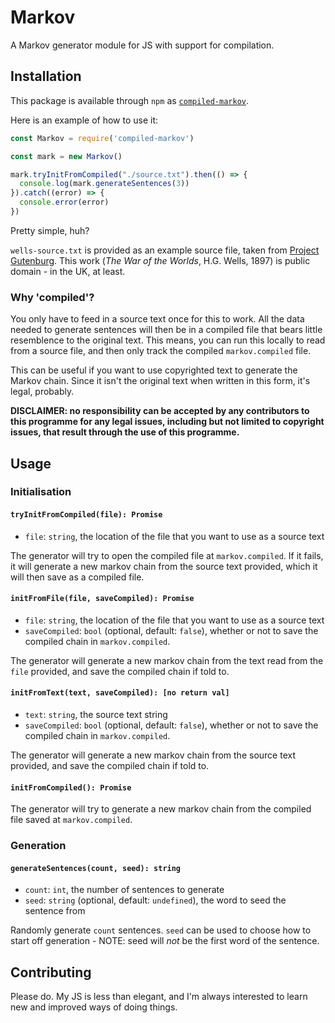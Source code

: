 # Markov

A Markov generator module for JS with support for compilation.


## Installation

This package is available through `npm` as [`compiled-markov`](https://www.npmjs.com/package/compiled-markov).

Here is an example of how to use it:

```javascript
const Markov = require('compiled-markov')

const mark = new Markov()

mark.tryInitFromCompiled("./source.txt").then(() => {
  console.log(mark.generateSentences(3))
}).catch((error) => {
  console.error(error)
})
```

Pretty simple, huh?

`wells-source.txt` is provided as an example source file, taken from [Project Gutenburg](http://www.gutenberg.org/files/36/36-h/36-h.htm). This work (_The War of the Worlds_, H.G. Wells, 1897) is public domain - in the UK, at least.

### Why 'compiled'?

You only have to feed in a source text once for this to work. All the data needed to generate sentences will then be in a compiled file that bears little resemblence to the original text. This means, you can run this locally to read from a source file, and then only track the compiled `markov.compiled` file.

This can be useful if you want to use copyrighted text to generate the Markov chain. Since it isn't the original text when written in this form, it's legal, probably. 

**DISCLAIMER: no responsibility can be accepted by any contributors to this programme for any
legal issues, including but not limited to copyright issues, that result through the use of
this programme.**

## Usage

### Initialisation

#### `tryInitFromCompiled(file): Promise`

- `file`: `string`, the location of the file that you want to use as a source text

The generator will try to open the compiled file at `markov.compiled`. If it fails, it will generate a new markov chain from the source text provided, which it will then save as a compiled file.

#### `initFromFile(file, saveCompiled): Promise`

- `file`: `string`, the location of the file that you want to use as a source text
- `saveCompiled`: `bool` (optional, default: `false`), whether or not to save the compiled chain in `markov.compiled`.

The generator will generate a new markov chain from the text read from the `file` provided, and save the compiled chain if told to.

#### `initFromText(text, saveCompiled): [no return val]`

- `text`: `string`, the source text string
- `saveCompiled`: `bool` (optional, default: `false`), whether or not to save the compiled chain in `markov.compiled`.

The generator will generate a new markov chain from the source text provided, and save the compiled chain if told to.

#### `initFromCompiled(): Promise`

The generator will try to generate a new markov chain from the compiled file saved at `markov.compiled`.

### Generation

#### `generateSentences(count, seed): string`

- `count`: `int`, the number of sentences to generate
- `seed`: `string` (optional, default: `undefined`), the word to seed the sentence from

Randomly generate `count` sentences. `seed` can be used to choose how to start off
generation - NOTE: seed will _not_ be the first word of the sentence.

## Contributing

Please do. My JS is less than elegant, and I'm always interested to learn new and improved ways of doing things.
